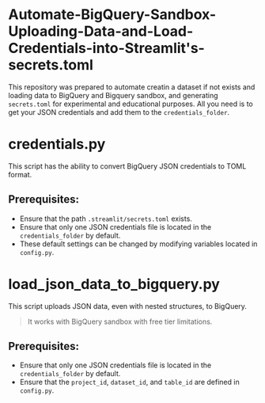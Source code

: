 # Automate-BigQuery-Sandbox-Uploading-Data-and-Load-Credentials-into-Streamlit's-secrets.toml

This repository was prepared to automate creatin a dataset if not exists and loading data to BigQuery and Bigquery sandbox, and generating `secrets.toml` for experimental and educational purposes. All you need is to get your JSON credentials and add them to the `credentials_folder`.

# credentials.py

This script has the ability to convert BigQuery JSON credentials to TOML format.

## Prerequisites:

* Ensure that the path `.streamlit/secrets.toml` exists.
* Ensure that only one JSON credentials file is located in the `credentials_folder` by default.
* These default settings can be changed by modifying variables located in `config.py`.

# load_json_data_to_bigquery.py

This script uploads JSON data, even with nested structures, to BigQuery.

> It works with BigQuery sandbox with free tier limitations.

## Prerequisites:

* Ensure that only one JSON credentials file is located in the `credentials_folder` by default.
* Ensure that the `project_id`, `dataset_id`, and `table_id` are defined in `config.py`.
